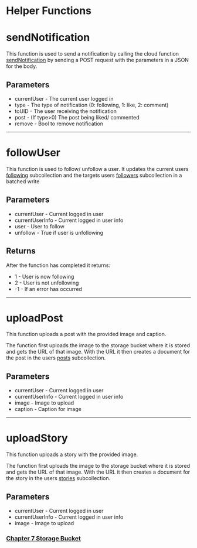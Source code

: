 # **Helper Functions**
# sendNotification
This function is used to send a notification by calling the cloud function [sendNotification](./CloudFunctions#sendNotification) by sending a POST request with the parameters in a JSON for the body.

## Parameters
 * currentUser - The current user logged in
 * type - The type of notification (0: following, 1: like, 2: comment)
 * toUID - The user receiving the notification
 * post - (If type>0) The post being liked/ commented
 * remove - Bool to remove notification

---
 # followUser
 This function is used to follow/ unfollow a user. It updates the current users [following](./Firestore.md#Following) subcollection and the targets users [followers](./Firestore.md#Followers) subcollection in a batched write

 ## Parameters
 * currentUser - Current logged in user
 * currentUserInfo - Current logged in user info
 * user - User to follow
 * unfollow - True if user is unfollowing

 ## Returns
After the function has completed it returns:
* 1 - User is now following
* 2 - User is not unfollowing
* -1 - If an error has occurred

---
# uploadPost
This function uploads a post with the provided image and caption. 

The function first uploads the image to the storage bucket where it is stored and gets the URL of that image. With the URL it then creates a document for the post in the users [posts](./Firestore.md#Posts) subcollection.


## Parameters
 * currentUser - Current logged in user
 * currentUserInfo - Current logged in user info
 * image - Image to upload
 * caption - Caption for image



---
# uploadStory
This function uploads a story with the provided image.

The function first uploads the image to the storage bucket where it is stored and gets the URL of that image. With the URL it then creates a document for the story in the users [stories](./Firestore.md#Stories) subcollection.


## Parameters
 * currentUser - Current logged in user
 * currentUserInfo - Current logged in user info
 * image - Image to upload

### [Chapter 7 Storage Bucket](./StorageBucket.md)